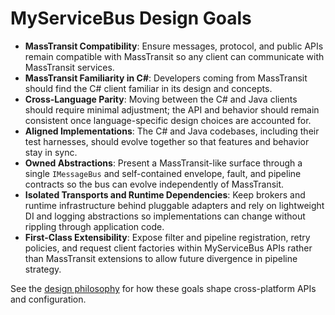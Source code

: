 # MyServiceBus Design Goals

- **MassTransit Compatibility**: Ensure messages, protocol, and public APIs remain compatible with MassTransit so any client can communicate with MassTransit services.
- **MassTransit Familiarity in C#**: Developers coming from MassTransit should find the C# client familiar in its design and concepts.
- **Cross-Language Parity**: Moving between the C# and Java clients should require minimal adjustment; the API and behavior should remain consistent once language-specific design choices are accounted for.
- **Aligned Implementations**: The C# and Java codebases, including their test harnesses, should evolve together so that features and behavior stay in sync.
- **Owned Abstractions**: Present a MassTransit-like surface through a single `IMessageBus` and self-contained envelope, fault, and pipeline contracts so the bus can evolve independently of MassTransit.
- **Isolated Transports and Runtime Dependencies**: Keep brokers and runtime infrastructure behind pluggable adapters and rely on lightweight DI and logging abstractions so implementations can change without rippling through application code.
- **First-Class Extensibility**: Expose filter and pipeline registration, retry policies, and request client factories within MyServiceBus APIs rather than MassTransit extensions to allow future divergence in pipeline strategy.

See the [design philosophy](design-philosophy.md) for how these goals shape cross-platform APIs and configuration.

